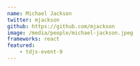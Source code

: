 ```yaml
---
name: Michael Jackson
twitter: mjackson
github: https://github.com/mjackson
image: /media/people/michael-jackson.jpeg
frameworks: react
featured: 
    - tdjs-event-9
---
```

